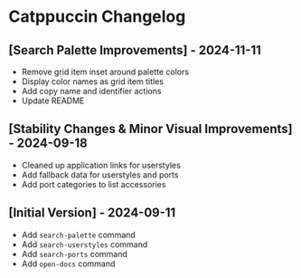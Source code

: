 # Catppuccin Changelog

## [Search Palette Improvements] - 2024-11-11

- Remove grid item inset around palette colors
- Display color names as grid item titles
- Add copy name and identifier actions
- Update README

## [Stability Changes & Minor Visual Improvements] - 2024-09-18

- Cleaned up application links for userstyles
- Add fallback data for userstyles and ports
- Add port categories to list accessories

## [Initial Version] - 2024-09-11

- Add `search-palette` command
- Add `search-userstyles` command
- Add `search-ports` command
- Add `open-docs` command

